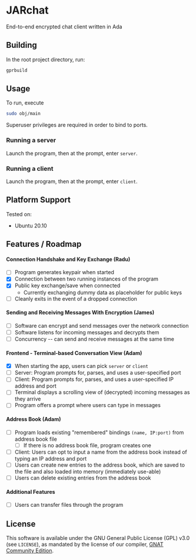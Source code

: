# JARchat

End-to-end encrypted chat client written in Ada

## Building

In the root project directory, run:

```bash
gprbuild
```

## Usage

To run, execute

```bash
sudo obj/main
```

Superuser privileges are required in order to bind to ports.

### Running a server

Launch the program, then at the prompt, enter `server`.

### Running a client 

Launch the program, then at the prompt, enter `client`.

## Platform Support

Tested on:
- Ubuntu 20.10

## Features / Roadmap

#### Connection Handshake and Key Exchange (Radu)

- [ ] Program generates keypair when started
- [x] Connection between two running instances of the program
- [x] Public key exchange/save when connected
  - Currently exchanging dummy data as placeholder for public keys
- [ ] Cleanly exits in the event of a dropped connection

#### Sending and Receiving Messages With Encryption (James)

- [ ] Software can encrypt and send messages over the network connection
- [ ] Software listens for incoming messages and decrypts them
- [ ] Concurrency -- can send and receive messages at the same time

#### Frontend - Terminal-based Conversation View (Adam)

- [x] When starting the app, users can pick `server` or `client`
- [ ] Server: Program prompts for, parses, and uses a user-specified port
- [ ] Client: Program prompts for, parses, and uses a user-specified IP address and port
- [ ] Terminal displays a scrolling view of (decrypted) incoming messages as they arrive
- [ ] Program offers a prompt where users can type in messages

#### Address Book (Adam)

- [ ] Program loads existing "remembered" bindings `(name, IP:port)` from address book file
  - [ ] If there is no address book file, program creates one
- [ ] Client: Users can opt to input a name from the address book instead of typing an IP address and port 
- [ ] Users can create new entries to the address book, which are saved to the file and also loaded into memory (immediately use-able)
- [ ] Users can delete existing entries from the address book

#### Additional Features

- [ ] Users can transfer files through the program

## License

This software is available under the GNU General Public License (GPL) v3.0 (see `LICENSE`), as mandated by the license of our compiler, [GNAT Community Edition](https://www.adacore.com/community).

